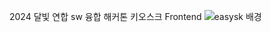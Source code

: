 2024 달빛 연합 sw 융합 해커톤 키오스크 Frontend
![easysk 배경](https://github.com/user-attachments/assets/edee6cd9-6588-4964-a228-e61cd82f2876)
